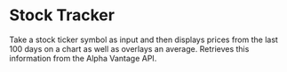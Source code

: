 # Stock Tracker

Take a stock ticker symbol as input and then displays prices from the last 100 days on a chart as well as overlays an average. Retrieves this information from the Alpha Vantage API.
